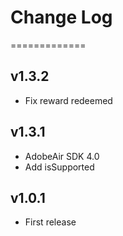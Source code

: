 # Change Log
=============

## v1.3.2
- Fix reward redeemed 

## v1.3.1
- AdobeAir SDK 4.0
- Add isSupported

## v1.0.1
- First release
